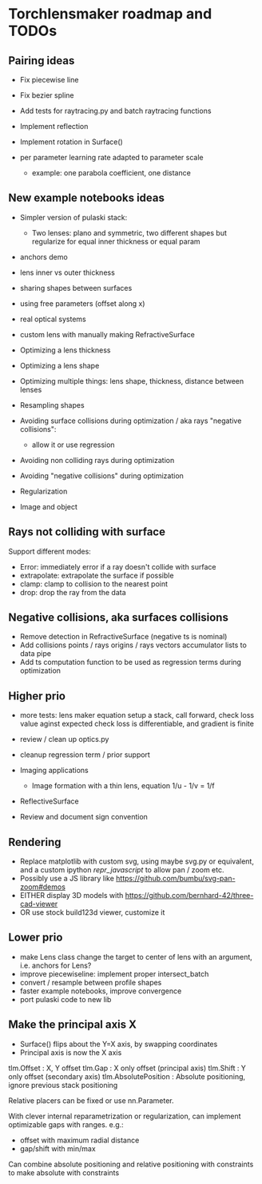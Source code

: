 # Torchlensmaker roadmap and TODOs

## Pairing ideas

* Fix piecewise line
* Fix bezier spline

* Add tests for raytracing.py and batch raytracing functions
* Implement reflection

* Implement rotation in Surface()

* per parameter learning rate adapted to parameter scale
    * example: one parabola coefficient, one distance


## New example notebooks ideas

* Simpler version of pulaski stack: 
    * Two lenses: plano and symmetric, two different shapes but regularize for equal inner thickness or equal param

* anchors demo
* lens inner vs outer thickness
* sharing shapes between surfaces
* using free parameters (offset along x)
* real optical systems
* custom lens with manually making RefractiveSurface

* Optimizing a lens thickness
* Optimizing a lens shape
* Optimizing multiple things: lens shape, thickness, distance between lenses
* Resampling shapes

* Avoiding surface collisions during optimization / aka rays "negative collisions":
    * allow it or use regression
* Avoiding non colliding rays during optimization
* Avoiding "negative collisions" during optimization
* Regularization

* Image and object


## Rays not colliding with surface

Support different modes:
* Error: immediately error if a ray doesn't collide with surface
* extrapolate: extrapolate the surface if possible
* clamp: clamp to collision to the nearest point
* drop: drop the ray from the data


## Negative collisions, aka surfaces collisions

* Remove detection in RefractiveSurface (negative ts is nominal)
* Add collisions points / rays origins / rays vectors accumulator lists to data pipe
* Add ts computation function to be used as regression terms during optimization


## Higher prio

*  more tests:
    lens maker equation
    setup a stack, call forward, check loss value aginst expected
    check loss is differentiable, and gradient is finite

* review / clean up optics.py
* cleanup regression term / prior support

* Imaging applications
    * Image formation with a thin lens, equation 1/u - 1/v = 1/f

* ReflectiveSurface

* Review and document sign convention

## Rendering

* Replace matplotlib with custom svg, using maybe svg.py or equivalent, and a custom ipython _repr_javascript_ to allow pan / zoom etc.
* Possibly use a JS library like https://github.com/bumbu/svg-pan-zoom#demos
* EITHER display 3D models with https://github.com/bernhard-42/three-cad-viewer
* OR use stock build123d viewer, customize it

## Lower prio

* make Lens class change the target to center of lens with an argument, i.e. anchors for Lens?
* improve piecewiseline: implement proper intersect_batch
* convert / resample between profile shapes
* faster example notebooks, improve convergence
* port pulaski code to new lib


## Make the principal axis X

* Surface() flips about the Y=X axis, by swapping coordinates
* Principal axis is now the X axis

tlm.Offset  :  X, Y offset
tlm.Gap     :  X only offset (principal axis)
tlm.Shift   :  Y only offset (secondary axis)
tlm.AbsolutePosition : Absolute positioning, ignore previous stack positioning

Relative placers can be fixed or use nn.Parameter.

With clever internal reparametrization or regularization, can implement optimizable gaps with ranges.
e.g.:
- offset with maximum radial distance
- gap/shift with min/max

Can combine absolute positioning and relative positioning with constraints to make absolute with constraints